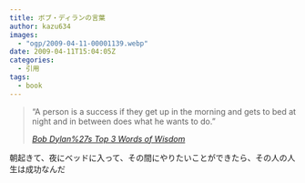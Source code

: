 ```yaml
---
title: ボブ・ディランの言葉
author: kazu634
images:
  - "ogp/2009-04-11-00001139.webp"
date: 2009-04-11T15:04:05Z
categories:
  - 引用
tags:
  - book
---
```

<div class="section">
<blockquote title="Bob Dylan%27s Top 3 Words of Wisdom" cite="http://www.positivityblog.com/index.php/2009/04/03/bob-dylan/">
<p>
      &#8220;A person is a success if they get up in the morning and gets to bed at night and in between does what he wants to do.&#8221;
</p>

<p>
<cite><a href="http://www.positivityblog.com/index.php/2009/04/03/bob-dylan/" onclick="__gaTracker('send', 'event', 'outbound-article', 'http://www.positivityblog.com/index.php/2009/04/03/bob-dylan/', 'Bob Dylan%27s Top 3 Words of Wisdom');" target="_blank">Bob Dylan%27s Top 3 Words of Wisdom</a></cite>
</p>
</blockquote>

<p>
    朝起きて、夜にベッドに入って、その間にやりたいことができたら、その人の人生は成功なんだ
</p>
</div>
